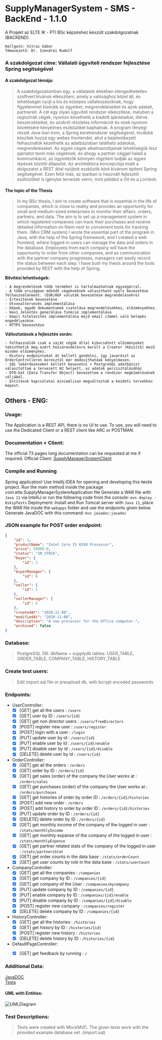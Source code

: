 # SupplyManagerSystem - SMS - BackEnd - 1.1.0
A Projekt az ELTE IK - PTI BSc képzéshez készült szakdolgozatnak (BACKEND).

```
Hallgató: Vitrai Gábor
Témavezető: Dr. Szendrei Rudolf
```
### A szakdolgozat címe: Vállalati ügyviteli rendszer fejlesztése Spring segítségével
#### A szakdolgozat témája:
> A szakdolgozatomban egy, a vállalatok életében elengedhetetlen szoftvert kívánok elkészíteni, amely a valósághoz közel áll, és
> lehetőséget nyújt a kis és közepes vállalkozásoknak, hogy figyelemmel kísérjék az ügyeiket, megrendeléseiket és azok adatait,
> partnereit. A cél egy olyan ügyviteli rendszer elkészítése, melyben a regisztrált cégek, nyomon követhetik a kiadott ajánlataikat,
> illetve beszerzéseiket, és azokról részletes információt és ezek nyomon követésére kényelmes eszközöket kaphatnak. A program
> lényegi részét Java-ban írom, a Spring keretrendszer segítségével, továbbá készítek hozzá egy webes frontendet, ahol a
> bejelentkezett felhasználók kezelhetik az adatbázisban található adatokat, megrendeléseket. Az egyes cégek alkalmazottjainak
> lehetőségük lesz ajánlatot tenni más cégeknek, és ahogy a partner céggel halad a kommunikáció, az ügyintézők könnyen rögzíteni
> tudják az egyes lépések közötti állapotot. Az architektúra koncepciója miatt a dolgozatot a REST által nyújtott eszközök köré
> kívánom építeni Spring segítségével. Ezen felül más, az iparban is használt fejlesztői eszközöket is igénybe tervezek venni, mint
> például a Git és a Lombok.

#### The topic of the Thesis
> In my BSc thesis, I aim to create software that is essential in the life of companies, which is close to reality and provides an opportunity
> for small and medium-sized enterprises to monitor their affairs, orders, partners, and data. The aim is to set up a management system in which 
> registered companies can track their purchases and receive detailed information on them next to convenient tools for tracking them. (Mini CRM system) 
> I wrote the essential part of the program in Java, with the help of the Spring framework, and I created a web frontend, 
> where logged-in users can manage the data and orders in the database. 
> Employees from each company will have the opportunity to order from other companies, and as communication with the partner company progresses, 
> managers can easily record the status between each step. I have built my thesis around the tools provided by REST with the help of Spring.

**Bővítési lehetőségek:**

	- A megrendelések több terméket is tartalmazhatnak egységárral.
	- A több országban működő cégekneknek választható nyelv bevezetése felhasználónként. (EUR/HUF valuták bevezetése megrendelésekre)
	- Értesítések bevezetése
	- Útvonaltervezés implementálása
	- Képek, egyéb dokumentumok csatolása megrendelésekhez, előzményekhez.
	- Havi Jelentés generálása funkció implementálása
	- Email hitelesítés implementálása majd email címmel való belépés engedélyezése.    
    - HTTPS bevezetése
    
    
**Változtatások a fejlesztés során:**

    - Felhasználók csak a saját cégük által kibocsátott előzményeket tekinthetik meg ezért hozzárendelésre került a Creator (Készítő) mező minden előzményhez.
    - History endpointokat át kellett gondolni, így javarészt az OrderControlleren keresztül már módosíthatóak kényelmesen.
    - SQL lekérdezéseket kellett bevezetni + PostgreSQL adatbázist választottam a tervezett H2 helyett, az adatok perzisztálásáház
    - DTO-kat (Data Transfer Object) bevezettem a rendszer megkímélésének céljából.
    - Entitások kapcsolatai minimálisan megváltoztak a kezdeti tervekhez képest.
    
## Others - ENG:
### Usage:
 The Application is a REST API, there is no UI to use. To use, you will need to use the Dedicated Client or a REST client like ARC or POSTMAN. 

### Documentation + Client:
 The official 73 pages long documentation can be requested at me if required.
 Official Client: [SupplyManagerSystemClient](https://github.com/BSSB33/supplyManagerSystemClient)

### Compile and Running
 Spring application!
 Use Intellij IDEA for opening and developing this `MAVEN` project. Run the main method inside the package com.elte.SupplyManagerSystemApplication file
 Generate a WAR file with `Java 11` via IntelliJ or run the following code from the console: `mvn deploy -DskipTests`
 Deployment: Install and Run Tomcat server with `Java 11`, place the WAR file inside the `webapps` folder and use the endpoints given below.
 Generate JavaDOC with this command: `mvn javadoc:javadoc`
 
### JSON example for POST order endpoint:
```json
{
    "id": 1,
    "productName": "Intel Core I5 6550 Processor",
    "price": 50000.0,
    "status": "IN_STOCK",
    "buyer": {
        "id": 3
    },
    "buyerManager": {
        "id": 6
    },
    "seller": {
        "id": 1
    },
    "sellerManager": {
        "id": 5
    },
    "createdAt": "2020-11-08",
    "modifiedAt": "2020-11-08",
    "description": "A new processor for the Office computer.",
    "archived": false
}
```

### Database:
>PostgreSQL DB:
> dbName = supplydb
> tables: USER_TABLE, ORDER_TABLE, COMPANY_TABLE, HISTORY_TABLE 

### Create test users:
>Edit import.sql file or preupload db, with bcrypt encoded passwords

### Endpoints:
- UserController:
    - [x] [GET] get all the users : `/users`
    - [x] [GET] user by ID : `/users/{id}`
    - [x] [GET] get non director users : `/users/freeDirectors`
    - [x] [POST] register new user : `/users/register`
    - [x] [POST] login with a user : `/login`
    - [x] [PUT] update user by id : `/users/{id}`
    - [X] [PUT] enable user by id : `/users/{id}/enable`
    - [X] [PUT] disable user by id : `/users/{id}/disable`
    - [x] [DELETE] delete user by id : `/users/{id}`
    
- OrderController:
    - [x] [GET] get all the orders : `/orders`
    - [x] [GET] order by ID : `/orders/{id}`
    - [x] [GET] get sales (order) of the company the User works at : `/orders/sales`
    - [x] [GET] get purchases (order) of the company the User works at : `/orders/purchases`
    - [x] [GET] get histories of order by order ID : `/orders/{id}/histories`
    - [x] [POST] add new order : `/orders`
    - [x] [POST] add history to order by order ID : `/orders/{id}/histories`
    - [x] [PUT] update order by ID : `/orders/{id}`
    - [x] [DELETE] delete order by ID : `/orders/{id}`
    - [x] [GET] get monthly income of the company of the logged in user : `/stats/monthlyIncome`
    - [x] [GET] get monthly expanse of the company of the logged in user : `/stats/monthlyExpense`
    - [x] [GET] get partner related stats of the company of the logged in user : `/stats/partnersStat`
    - [x] [GET] get order counts in the data base : `/stats/orderCount`
    - [x] [GET] get user counts by role in the data base : `/stats/userCount`
    
- CompanyController:
    - [x] [GET] get all the companies : `/companies`
    - [x] [GET] get company by ID : `/companies/{id}`
    - [x] [GET] get company of the User : `/companies/mycompany`
    - [x] [PUT] update company by ID : `/companies/{id}`
    - [x] [PUT] enable company by ID : `/companies/{id}/enable`
    - [x] [PUT] disable company by ID : `/companies/{id}/disable`
    - [x] [POST] register new company : `/companies/register`
    - [x] [DELETE] delete company by ID : `/companies/{id}`
    
- HistoryController:
    - [x] [GET] get all the histories : `/histories`
    - [x] [GET] get history by ID : `/histories/{id}`
    - [x] [POST] register new history : `/histories`
    - [x] [DELETE] delete history by ID : `/histories/{id}`
    
- DefaultPageController:
    - [x] [GET] get feedback by running : `/`
    
    
### Additional Data:
 [JavaDOC](https://github.com/BSSB33/supplyManagerSystem/tree/release/RELEASE-1.0.0/docs)  
 [Tests](https://github.com/BSSB33/supplyManagerSystem/tree/release/RELEASE-1.0.0/docs/TestResults)
 
#### UML with Entities:
 
![UMLDiagram](https://github.com/BSSB33/supplyManagerSystem/blob/release/RELEASE-1.0.0/docs/UML/EntitiesUML.png "UML with Entities")

### Test Descriptions:
> Tests were created with MockMVC.
> The given tests work with the provided example database set. (import.sql)
    
